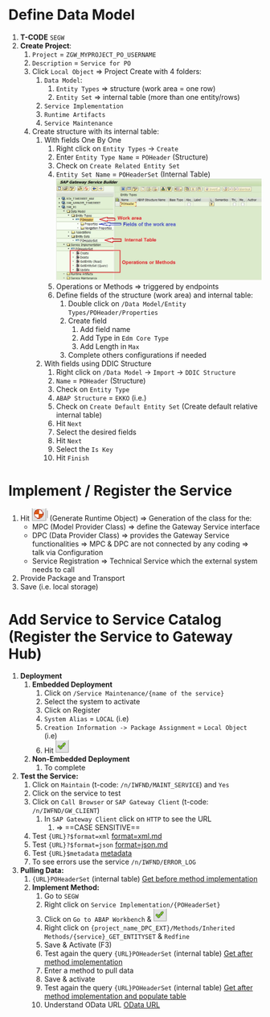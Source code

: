 # Define Data Model

1. **T-CODE** `SEGW`
2. **Create Project**:
    1. `Project` = `ZGW_MYPROJECT_PO_USERNAME`
    2. `Description` = `Service for PO`
    3. Click `Local Object` => Project Create with 4 folders:
        1. `Data Model`:
            1. `Entity Types` => structure (work area = one row)
            2. `Entity Set` => internal table (more than one entity/rows)
        2. `Service Implementation`
        3. `Runtime Artifacts`
        4. `Service Maintenance`
    4. Create structure with its internal table:
        1. With fields One By One
            1. Right click on `Entity Types` -> `Create`
            2. Enter `Entity Type Name` = `POHeader` (Structure)
            3. Check on `Create Related Entity Set`
            4. `Entity Set Name` = `POHeaderSet` (Internal Table)
            ![SEGW4](images/SEGW4.jpg) <!-- Image located in the 'images' folder -->
            5. Operations or Methods => triggered by endpoints
            6. Define fields of the structure (work area) and internal table:
                1. Double click on `/Data Model/Entity Types/POHeader/Properties`
                2. Create field
                    1. Add field name
                    2. Add Type in `Edm Core Type`
                    3. Add Length in `Max`
                3. Complete others configurations if needed
        2. With fields using DDIC Structure
            1. Right click on `/Data Model` -> `Import` -> `DDIC Structure`
            2. `Name` = `POHeader` (Structure)
            3. Check on `Entity Type`
            4. `ABAP Structure` = `EKKO` (i.e.)
            5. Check on `Create Default Entity Set` (Create default relative internal table)
            6. Hit `Next`
            7. Select the desired fields
            8. Hit `Next`
            9. Select the `Is Key`
            10. Hit `Finish`

# Implement / Register the Service

1. Hit ![Generate Runtime Object](images/Generate_Runtime_Object.png) (Generate Runtime Object) => Generation of the class for the:
    - MPC (Model Provider Class) => define the Gateway Service interface
    - DPC (Data Provider Class) => provides the Gateway Service functionalities
      => MPC & DPC are not connected by any coding => talk via Configuration
    - Service Registration => Technical Service which the external system needs to call
2. Provide Package and Transport
3. Save (i.e. local storage)

# Add Service to Service Catalog (Register the Service to Gateway Hub)

1. **Deployment**
    1. **Embedded Deployment**
        1. Click on `/Service Maintenance/{name of the service}`
        2. Select the system to activate
        3. Click on Register
        4. `System Alias` = `LOCAL` (i.e)
        5. `Creation Information -> Package Assignment` = `Local Object` (i.e)
        6. Hit ![Validate](images/Validate.png) <!-- Image located in the 'images' folder -->
    2. **Non-Embedded Deployment**
        1. To complete
2. **Test the Service:**
    1. Click on `Maintain` (t-code: `/n/IWFND/MAINT_SERVICE`) and `Yes`
    2. Click on the service to test
    3. Click on `Call Browser` or `SAP Gateway Client` (t-code: `/n/IWFND/GW_CLIENT`)
        1. In `SAP Gateway Client` click on `HTTP` to see the URL
            1. => ==CASE SENSITIVE==
    4. Test `{URL}?$format=xml`
        [format=xml.md](format=xml) <!-- Note located in the root directory -->
    5. Test `{URL}?$format=json`
        [format=json.md](format=json) <!-- Note located in the root directory -->
    6. Test `{URL}$metadata`
        [metadata](metadata) <!-- Note located in the root directory -->
    7. To see errors use the service `/n/IWFND/ERROR_LOG`
3. **Pulling Data:**
    1. `{URL}POHeaderSet` (internal table)
        [Get before method implementation](Get_before_method_implementation) <!-- Note located in the root directory -->
    2. **Implement Method:**
        1. Go to `SEGW`
        2. Right click on `Service Implementation/{POHeaderSet}`
        3. Click on `Go to ABAP Workbench` & ![Validate](images/Validate.png) <!-- Image located in the 'images' folder -->
        4. Right click on `{project_name_DPC_EXT}/Methods/Inherited Methods/{service}_GET_ENTITYSET` & `Redfine`
        5. Save & Activate (F3)
        6. Test again the query `{URL}POHeaderSet` (internal table)
            [Get after method implementation](Get_after_method_implementation) <!-- Note located in the root directory -->
        7. Enter a method to pull data
        8. Save & activate
        9. Test again the query `{URL}POHeaderSet` (internal table)
            [Get after method implementation and populate table](Get_after_method_implementation_and_populate_table) <!-- Note located in the root directory -->
        10. Understand OData URL
            [OData URL](OData_URL) <!-- Note located in the root directory -->
